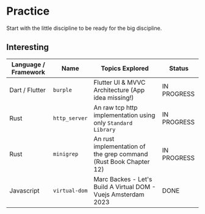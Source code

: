 # Practice

Start with the little discipline to be ready for the big discipline.

## Interesting

| Language / Framework | Name          | Topics Explored                                                    | Status      |
| -------------------- | ------------- | -------------------------------------------------------------------| ----------- |
| Dart / Flutter       | `burple`      | Flutter UI & MVVC Architecture (App idea missing!)                 | IN PROGRESS |
| Rust                 | `http_server` | An raw tcp http implementation using only `Standard Library`       | IN PROGRESS |
| Rust                 | `minigrep`    | An rust implementation of the grep command (Rust Book Chapter 12)  | IN PROGRESS |
| Javascript           | `virtual-dom` | Marc Backes - Let's Build A Virtual DOM - Vuejs Amsterdam 2023     | DONE        |
